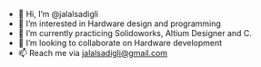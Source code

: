 - 👋 Hi, I’m @jalalsadigli
- 👀 I’m interested in Hardware design and programming
- 🌱 I’m currently practicing Solidoworks, Altium Designer and C.
- 💞️ I’m looking to collaborate on Hardware development
- 📫 Reach me via jalalsadigli@gmail.com

<!---
jalalsadigli/jalalsadigli is a ✨ special ✨ repository because its `README.md` (this file) appears on your GitHub profile.
You can click the Preview link to take a look at your changes.
--->
